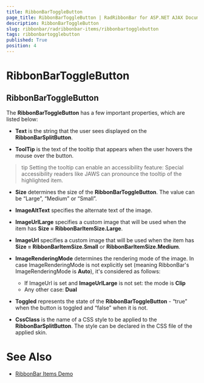 ```yaml
---
title: RibbonBarToggleButton
page_title: RibbonBarToggleButton | RadRibbonBar for ASP.NET AJAX Documentation
description: RibbonBarToggleButton
slug: ribbonbar/radribbonbar-items/ribbonbartogglebutton
tags: ribbonbartogglebutton
published: True
position: 4
---
```


# RibbonBarToggleButton



## RibbonBarToggleButton

The **RibbonBarToggleButton** has a few important properties, which are listed below:



* **Text** is the string that the user sees displayed on the **RibbonBarSplitButton**.

* **ToolTip** is the text of the tooltip that appears when the user hovers the mouse over the button.

>tip Setting the tooltip can enable an accessibility feature: Special accessibility readers like JAWS can pronounce the tooltip of the highlighted item.
>


* **Size** determines the size of the **RibbonBarToggleButton**. The value can be “Large”, “Medium” or “Small”.

* **ImageAltText** specifies the alternate text of the image.

* **ImageUrlLarge** specifies a custom image that will be used when the item has **Size = RibbonBarItemSize.Large**.

* **ImageUrl** specifies a custom image that will be used when the item has **Size = RibbonBarItemSize.Small** or **RibbonBarItemSize.Medium**.

* **ImageRenderingMode** determines the rendering mode of the image. In case ImageRenderingMode is not explicitly set (meaning RibbonBar's ImageRenderingMode is **Auto**), it's considered as follows:
	* If ImageUrl is set and **ImageUrlLarge** is not set: the mode is **Clip**
	* Any other case: **Dual**

* **Toggled** represents the state of the **RibbonBarToggleButton** - “true” when the button is toggled and “false” when it is not.

* **CssClass** is the name of a CSS style to be applied to the **RibbonBarSplitButton**. The style can be declared in the CSS file of the applied skin.

# See Also

 * [RibbonBar Items Demo](http://demos.telerik.com/aspnet-ajax/ribbonbar/examples/items/defaultcs.aspx)

